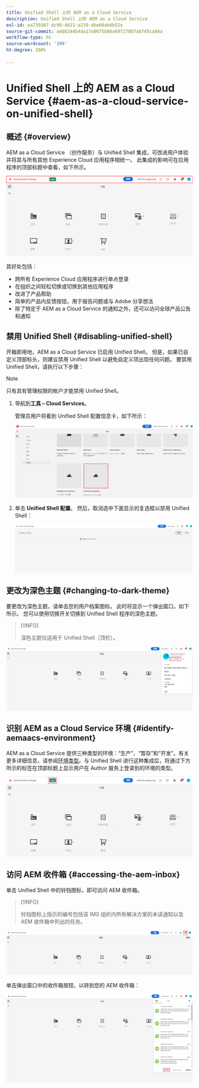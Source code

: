 ```yaml
---
title: Unified Shell 上的 AEM as a Cloud Service
description: Unified Shell 上的 AEM as a Cloud Service
exl-id: ea739307-dc99-4621-a239-dbe60ab6b52e
source-git-commit: aeb8244b4da17a0675b86a69727807abf45ca84a
workflow-type: ht
source-wordcount: '399'
ht-degree: 100%

---
```


# Unified Shell 上的 AEM as a Cloud Service {#aem-as-a-cloud-service-on-unified-shell}

## 概述 {#overview}

AEM as a Cloud Service （创作服务）与 Unified Shell 集成，可改进用户体验并将其与所有其他 Experience Cloud 应用程序相统一。 此集成的影响可在应用程序的顶部标题中查看，如下所示。

![图像](/help/overview/assets/unifiedshell_header.png)

其好处包括：

* 跨所有 Experience Cloud 应用程序进行单点登录
* 在组织之间轻松切换或切换到其他应用程序
* 改进了产品帮助
* 简单的产品内反馈按钮，用于报告问题或与 Adobe 分享想法
* 除了特定于 AEM as a Cloud Service 的通知之外，还可以访问全球产品公告和通知

## 禁用 Unified Shell {#disabling-unified-shell}

开箱即用地，AEM as a Cloud Service 已启用 Unified Shell。 但是，如果已自定义顶部标头，则建议禁用 Unified Shell 以避免自定义项出现任何问题。 要禁用 Unified Shell，请执行以下步骤：

>[!NOTE]
>只有具有管理权限的帐户才能禁用 Unified Shell。

1. 导航到&#x200B;**工具 – Cloud Services**。

   管理员用户将看到 Unified Shell 配置信息卡，如下所示：

   ![图像](/help/overview/assets/unifiedshell2.png)

1. 单击 **Unified Shell 配置**。 然后，取消选中下面显示的复选框以禁用 Unified Shell：

   ![图像](/help/overview/assets/unifiedshell3.png)

## 更改为深色主题 {#changing-to-dark-theme}

要更改为深色主题，请单击您的用户档案图标。 此时将显示一个弹出窗口，如下所示。 您可以使用切换开关切换到 Unified Shell 程序的深色主题。

>[!INFO]
>
>深色主题仅适用于 Unified Shell（顶栏）。

![图像](/help/overview/assets/unifiedshell4.png)

## 识别 AEM as a Cloud Service 环境 {#identify-aemaacs-environment}

AEM as a Cloud Service 提供三种类型的环境：“生产”、“暂存”和“开发”。有关更多详细信息，请参阅[环境类型](https://experienceleague.adobe.com/docs/experience-manager-cloud-service/content/implementing/using-cloud-manager/manage-environments.html?lang=zh-Hans)。与 Unified Shell 进行这种集成后，将通过下方所示的标签在顶部标题上显示用户在 Author 服务上登录到的环境的类型。

![图像](/help/overview/assets/unifiedshell_header_label.png)

## 访问 AEM 收件箱 {#accessing-the-aem-inbox}

单击 Unified Shell 中的铃铛图标，即可访问 AEM 收件箱。

>[!INFO]
>
> 铃铛图标上指示的编号包括该 IMS 组织内所有解决方案的未读通知以及 AEM 收件箱中列出的任务。

![图像](/help/overview/assets/unifiedshell5.png)

单击弹出窗口中的收件箱按钮，以转到您的 AEM 收件箱：

![图像](/help/overview/assets/unifiedshell6.png)
